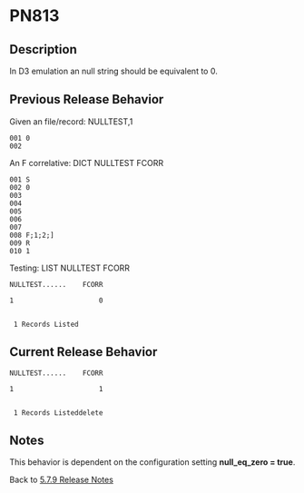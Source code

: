 # PN813

<PageHeader />

## Description

In D3 emulation an null string should be equivalent to 0.

## Previous Release Behavior

Given an file/record:
NULLTEST,1
```
001 0
002
```
An F correlative:
DICT NULLTEST FCORR
```
001 S
002 0
003
004
005
006
007
008 F;1;2;]
009 R
010 1
```

Testing: LIST NULLTEST FCORR

```
NULLTEST......    FCORR

1                     0


 1 Records Listed
```

## Current Release Behavior

```
NULLTEST......    FCORR

1                     1


 1 Records Listeddelete
```

## Notes

This behavior is dependent on the configuration setting **null_eq_zero = true**.

Back to [5.7.9 Release Notes](./../README.md)
  
<PageFooter />
